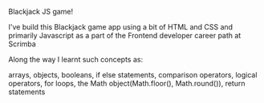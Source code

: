 Blackjack JS game!

I've build this Blackjack game app using a bit of HTML and CSS and primarily Javascript as a part of the Frontend developer career path at Scrimba

Along the way I learnt such concepts as:

arrays,
objects,
booleans,
if else statements,
comparison operators,
logical operators,
for loops,
the Math object(Math.floor(), Math.round()),
return statements
